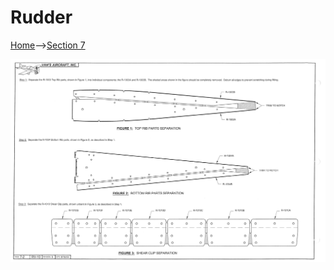 # Rudder

<a href="../../index.html">Home</a>--><a href="section7.html">Section 7</a>

<img src="RV10-7-2.png">

